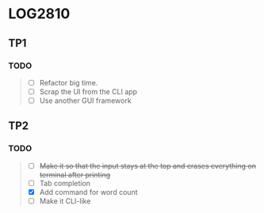 # LOG2810

## TP1

### TODO

> - [ ] Refactor big time.
> - [ ] Scrap the UI from the CLI app
> - [ ] Use another GUI framework

## TP2

### TODO

> - [ ] ~~Make it so that the input stays at the top and erases everything on terminal after printing~~
> - [ ] Tab completion 
> - [x] Add command for word count
> - [ ] Make it CLI-like

